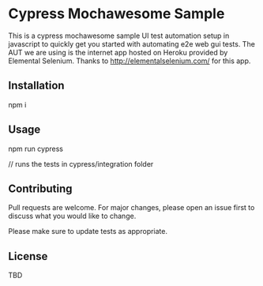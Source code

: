 # Cypress Mochawesome Sample

This is a cypress mochawesome sample UI test automation setup in javascript to quickly get you started with automating e2e web gui tests.
The AUT we are using is the internet app hosted on Heroku provided by Elemental Selenium.
Thanks to http://elementalselenium.com/ for this app.

## Installation

npm i

## Usage

npm run cypress

// runs the tests in cypress/integration folder

## Contributing
Pull requests are welcome. For major changes, please open an issue first to discuss what you would like to change.

Please make sure to update tests as appropriate.

## License
TBD